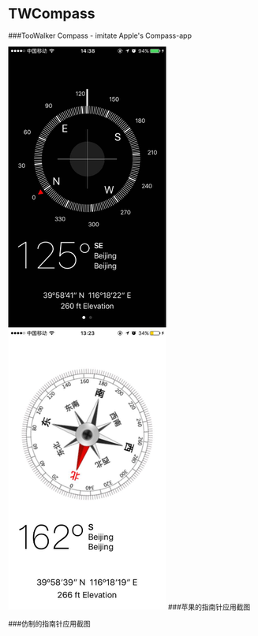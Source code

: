 # TWCompass
###TooWalker Compass - imitate Apple's Compass-app


<img src="https://github.com/TooWalker/TWCompass/raw/master/screenshots/AppleCompass.jpg" width="320"> <img src="https://github.com/TooWalker/TWCompass/raw/master/screenshots/SelfCompass.jpg" width="320">
###苹果的指南针应用截图

###仿制的指南针应用截图
